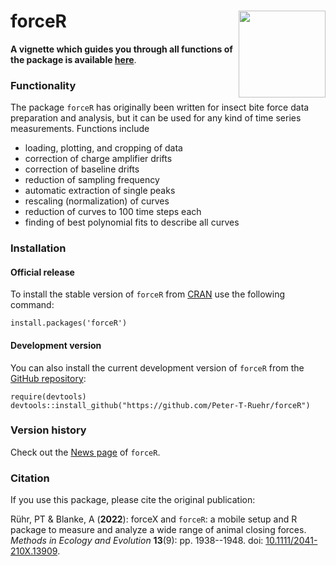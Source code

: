 # forceR <img src="man/figures/logo.png" align="right" height="139"/>

**A vignette which guides you through all functions of the package is available [here](https://htmlpreview.github.io/?https://github.com/Peter-T-Ruehr/forceR/blob/main/vignettes/forceR.html)**.

### Functionality

The package `forceR` has originally been written for insect bite force data preparation and analysis, but it can be used for any kind of time series measurements. Functions include

-   loading, plotting, and cropping of data
-   correction of charge amplifier drifts
-   correction of baseline drifts
-   reduction of sampling frequency
-   automatic extraction of single peaks
-   rescaling (normalization) of curves
-   reduction of curves to 100 time steps each
-   finding of best polynomial fits to describe all curves

### Installation

#### Official release

To install the stable version of `forceR` from [CRAN](https://CRAN.R-project.org/package=forceR) use the following command:

    install.packages('forceR')

#### Development version

You can also install the current development version of `forceR` from the [GitHub repository](https://github.com/Peter-T-Ruehr/forceR):

    require(devtools)
    devtools::install_github("https://github.com/Peter-T-Ruehr/forceR")

### Version history

Check out the [News page](https://github.com/Peter-T-Ruehr/forceR/blob/main/NEWS.md) of `forceR`.

### Citation

If you use this package, please cite the original publication:

Rühr, PT & Blanke, A (**2022**): forceX and `forceR`: a mobile setup and R package to measure and analyze a wide range of animal closing forces. *Methods in Ecology and Evolution* **13**(9): pp. 1938--1948. doi: [10.1111/2041-210X.13909](https://doi.org/10.1111/2041-210X.13909).
